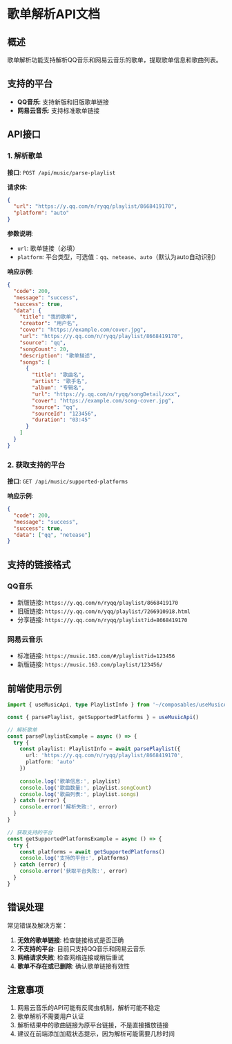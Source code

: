 # 歌单解析API文档

## 概述

歌单解析功能支持解析QQ音乐和网易云音乐的歌单，提取歌单信息和歌曲列表。

## 支持的平台

- **QQ音乐**: 支持新版和旧版歌单链接
- **网易云音乐**: 支持标准歌单链接

## API接口

### 1. 解析歌单

**接口**: `POST /api/music/parse-playlist`

**请求体**:
```json
{
  "url": "https://y.qq.com/n/ryqq/playlist/8668419170",
  "platform": "auto"
}
```

**参数说明**:
- `url`: 歌单链接（必填）
- `platform`: 平台类型，可选值：`qq`、`netease`、`auto`（默认为auto自动识别）

**响应示例**:
```json
{
  "code": 200,
  "message": "success",
  "success": true,
  "data": {
    "title": "我的歌单",
    "creator": "用户名",
    "cover": "https://example.com/cover.jpg",
    "url": "https://y.qq.com/n/ryqq/playlist/8668419170",
    "source": "qq",
    "songCount": 20,
    "description": "歌单描述",
    "songs": [
      {
        "title": "歌曲名",
        "artist": "歌手名",
        "album": "专辑名",
        "url": "https://y.qq.com/n/ryqq/songDetail/xxx",
        "cover": "https://example.com/song-cover.jpg",
        "source": "qq",
        "sourceId": "123456",
        "duration": "03:45"
      }
    ]
  }
}
```

### 2. 获取支持的平台

**接口**: `GET /api/music/supported-platforms`

**响应示例**:
```json
{
  "code": 200,
  "message": "success",
  "success": true,
  "data": ["qq", "netease"]
}
```

## 支持的链接格式

### QQ音乐
- 新版链接: `https://y.qq.com/n/ryqq/playlist/8668419170`
- 旧版链接: `https://y.qq.com/n/yqq/playlist/7266910918.html`
- 分享链接: `https://y.qq.com/n/ryqq/playlist?id=8668419170`

### 网易云音乐
- 标准链接: `https://music.163.com/#/playlist?id=123456`
- 新版链接: `https://music.163.com/playlist/123456/`

## 前端使用示例

```typescript
import { useMusicApi, type PlaylistInfo } from '~/composables/useMusicApi'

const { parsePlaylist, getSupportedPlatforms } = useMusicApi()

// 解析歌单
const parsePlaylistExample = async () => {
  try {
    const playlist: PlaylistInfo = await parsePlaylist({
      url: 'https://y.qq.com/n/ryqq/playlist/8668419170',
      platform: 'auto'
    })
    
    console.log('歌单信息:', playlist)
    console.log('歌曲数量:', playlist.songCount)
    console.log('歌曲列表:', playlist.songs)
  } catch (error) {
    console.error('解析失败:', error)
  }
}

// 获取支持的平台
const getSupportedPlatformsExample = async () => {
  try {
    const platforms = await getSupportedPlatforms()
    console.log('支持的平台:', platforms)
  } catch (error) {
    console.error('获取平台失败:', error)
  }
}
```

## 错误处理

常见错误及解决方案：

1. **无效的歌单链接**: 检查链接格式是否正确
2. **不支持的平台**: 目前只支持QQ音乐和网易云音乐
3. **网络请求失败**: 检查网络连接或稍后重试
4. **歌单不存在或已删除**: 确认歌单链接有效性

## 注意事项

1. 网易云音乐的API可能有反爬虫机制，解析可能不稳定
2. 歌单解析不需要用户认证
3. 解析结果中的歌曲链接为原平台链接，不是直接播放链接
4. 建议在前端添加加载状态提示，因为解析可能需要几秒时间
